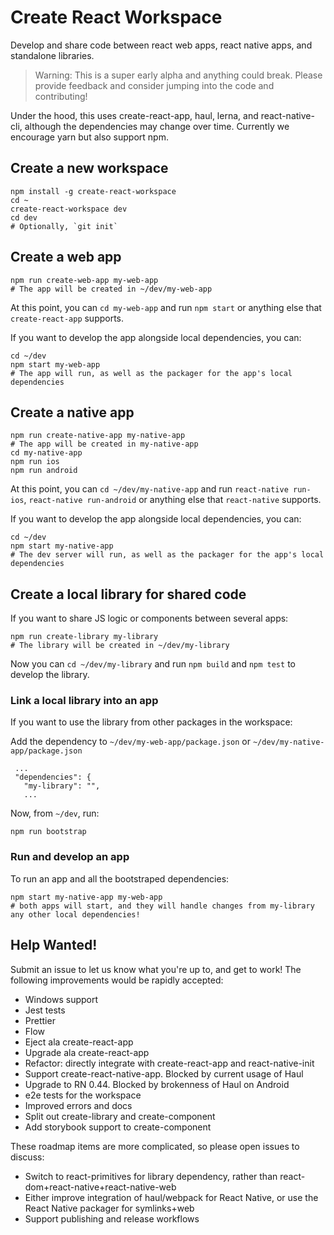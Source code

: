 # Create React Workspace

Develop and share code between react web apps, react native apps, and standalone libraries.

> Warning: This is a super early alpha and anything could break. Please provide feedback and consider jumping into the code and contributing!

Under the hood, this uses create-react-app, haul, lerna, and react-native-cli, although the dependencies may change over time. Currently we encourage yarn but also support npm.

## Create a new workspace

```
npm install -g create-react-workspace
cd ~
create-react-workspace dev
cd dev
# Optionally, `git init`
```

## Create a web app

```
npm run create-web-app my-web-app
# The app will be created in ~/dev/my-web-app
```

At this point, you can `cd my-web-app` and run `npm start` or anything else that `create-react-app` supports.

If you want to develop the app alongside local dependencies, you can:

```
cd ~/dev
npm start my-web-app
# The app will run, as well as the packager for the app's local dependencies
```

## Create a native app

```
npm run create-native-app my-native-app
# The app will be created in my-native-app
cd my-native-app
npm run ios
npm run android
```

At this point, you can `cd ~/dev/my-native-app` and run `react-native run-ios`, `react-native run-android` or anything else that `react-native` supports.

If you want to develop the app alongside local dependencies, you can:

```
cd ~/dev
npm start my-native-app
# The dev server will run, as well as the packager for the app's local dependencies
```

## Create a local library for shared code

If you want to share JS logic or components between several apps:

```
npm run create-library my-library
# The library will be created in ~/dev/my-library
```

Now you can `cd ~/dev/my-library` and run `npm build` and `npm test` to develop the library.

### Link a local library into an app

If you want to use the library from other packages in the workspace:

Add the dependency to `~/dev/my-web-app/package.json` or `~/dev/my-native-app/package.json`
```
 ...
 "dependencies": {
   "my-library": "",
   ...
```

Now, from `~/dev`, run:

```
npm run bootstrap
```

### Run and develop an app

To run an app and all the bootstraped dependencies:

```
npm start my-native-app my-web-app
# both apps will start, and they will handle changes from my-library any other local dependencies!
```

## Help Wanted!

Submit an issue to let us know what you're up to, and get to work! The following improvements would be rapidly accepted:

- Windows support
- Jest tests
- Prettier
- Flow
- Eject ala create-react-app
- Upgrade ala create-react-app
- Refactor: directly integrate with create-react-app and react-native-init
- Support create-react-native-app. Blocked by current usage of Haul
- Upgrade to RN 0.44. Blocked by brokenness of Haul on Android
- e2e tests for the workspace
- Improved errors and docs
- Split out create-library and create-component
- Add storybook support to create-component

These roadmap items are more complicated, so please open issues to discuss:

- Switch to react-primitives for library dependency, rather than react-dom+react-native+react-native-web
- Either improve integration of haul/webpack for React Native, or use the React Native packager for symlinks+web
- Support publishing and release workflows
